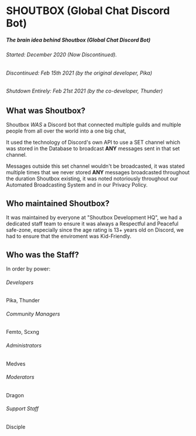 # SHOUTBOX (Global Chat Discord Bot)
##### *The brain idea behind Shoutbox (Global Chat Discord Bot)*

###### Started: December 2020 (Now Discontinued).
###### Discontinued: Feb 15th 2021 (by the original developer, Pika)
###### Shutdown Entirely: Feb 21st 2021 (by the co-developer, Thunder)

## What was Shoutbox?
Shoutbox *WAS* a Discord bot that connected multiple guilds and multiple people from all over the world into a one big chat,

It used the technology of Discord's own API to use a SET channel which was stored in the Database to broadcast **ANY** messages sent in that set channel.

Messages outside this set channel wouldn't be broadcasted, it was stated multiple times that we never stored **ANY** messages broadcasted throughout the duration Shoutbox existing, it was noted notoriously throughout our Automated Broadcasting System and in our Privacy Policy.


## Who maintained Shoutbox?
It was maintained by everyone at "Shoutbox Development HQ", we had a dedicated staff team to ensure it was always a Respectful and Peaceful safe-zone, especially since the age rating is 13+ years old on Discord, we had to ensure that the enviroment was Kid-Friendly.

## Who was the Staff?
In order by power:
###### *Developers*
Pika, Thunder
###### *Community Managers*
Femto, Scxng
###### *Administrators*
Medves
###### *Moderators*
Dragon
###### *Support Staff*
Disciple
